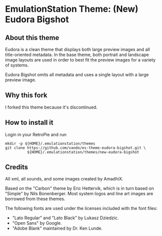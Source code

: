 # EmulationStation Theme: (New) Eudora Bigshot

## About this theme

Eudora is a clean theme that displays both large preview images and
all title-oriented metadata. In the base theme, both portrait and
landscape image layouts are used in order to best fit the preview
images for a variety of systems. 

Eudora Bigshot omits all metadata and uses a single layout with a
large preview image. 


## Why this fork

I forked this theme because it's discontinued.


## How to install it

Login in your RetroPie and run

```
mkdir -p ${HOME}/.emulationstation/themes
git clone https://github.com/vando/es-theme-eudora-bigshot.git \
          ${HOME}/.emulationstation/themes/new-eudora-bigshot
```

## Credits

All xml, all sounds, and some images created by AmadhiX.

Based on the "Carbon" theme by Eric Hettervik, which is in turn based
on "Simple" by Nils Bonenberger.  Most system logos and line art
images are borrowed from these themes.

The following fonts are used under the licenses included with the font files:

* "Lato Regular" and "Lato Black" by Lukasz Dziedzic.
* "Open Sans" by Google.
* "Adobe Blank" maintained by Dr. Ken Lunde.
